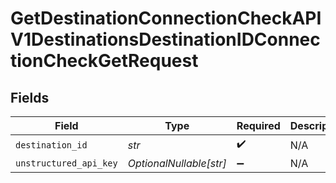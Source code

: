 # GetDestinationConnectionCheckAPIV1DestinationsDestinationIDConnectionCheckGetRequest


## Fields

| Field                   | Type                    | Required                | Description             |
| ----------------------- | ----------------------- | ----------------------- | ----------------------- |
| `destination_id`        | *str*                   | :heavy_check_mark:      | N/A                     |
| `unstructured_api_key`  | *OptionalNullable[str]* | :heavy_minus_sign:      | N/A                     |